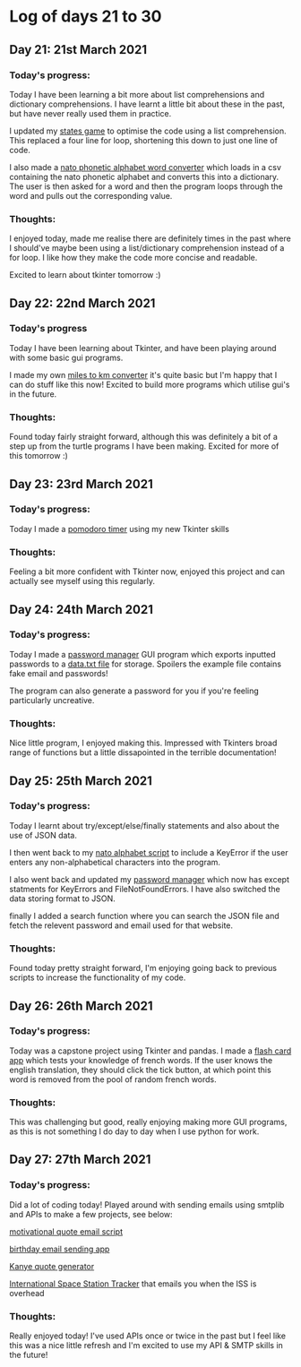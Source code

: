 # Log of days 21 to 30

## Day 21: 21st March 2021

### Today's progress:

Today I have been learning a bit more about list comprehensions and dictionary comprehensions. I have learnt a little bit about these in the past, but have never really used them in practice. 

I updated my [states game](https://github.com/blain1995/100DaysOfCode/blob/main/scripts/days21to30/day21/states_updated/main.py) to optimise the code using a list comprehension. This replaced a four line for loop, shortening this down to just one line of code.

I also made a [nato phonetic alphabet word converter](https://github.com/blain1995/100DaysOfCode/blob/main/scripts/days21to30/day21/nato_alphabet/main.py) which loads in a csv containing the nato phonetic alphabet and converts this into a dictionary. The user is then asked for a word and then the program loops through the word and pulls out the corresponding value.

### Thoughts:

I enjoyed today, made me realise there are definitely times in the past where I should've maybe been using a list/dictionary comprehension instead of a for loop. I like how they make the code more concise and readable.

Excited to learn about tkinter tomorrow :)

## Day 22: 22nd March 2021

### Today's progress

Today I have been learning about Tkinter, and have been playing around with some basic gui programs.

I made my own [miles to km converter](https://github.com/blain1995/100DaysOfCode/blob/main/scripts/days21to30/day22/day22_miles_to_km.py) it's quite basic but I'm happy that I can do stuff like this now! Excited to build more programs which utilise gui's in the future.

### Thoughts:

Found today fairly straight forward, although this was definitely a bit of a step up from the turtle programs I have been making. Excited for more of this tomorrow :)

## Day 23: 23rd March 2021

### Today's progress:

Today I made a [pomodoro timer](https://github.com/blain1995/100DaysOfCode/blob/main/scripts/days21to30/day23/day23_pomodoro.py) using my new Tkinter skills

### Thoughts:

Feeling a bit more confident with Tkinter now, enjoyed this project and can actually see myself using this regularly.

## Day 24: 24th March 2021

### Today's progress:

Today I made a [password manager](https://github.com/blain1995/100DaysOfCode/blob/main/scripts/days21to30/day24/day24_password_manager.py) GUI program which exports inputted passwords to a [data.txt file](https://github.com/blain1995/100DaysOfCode/blob/main/scripts/days21to30/day24/data.txt) for storage. Spoilers the example file contains fake email and passwords!

The program can also generate a password for you if you're feeling particularly uncreative.

### Thoughts:

Nice little program, I enjoyed making this. Impressed with Tkinters broad range of functions but a little dissapointed in the terrible documentation!

## Day 25: 25th March 2021

### Today's progress:

Today I learnt about try/except/else/finally statements and also about the use of JSON data. 

I then went back to my [nato alphabet script](https://github.com/blain1995/100DaysOfCode/blob/main/scripts/days21to30/day25/nato/main.py) to include a KeyError if the user enters any non-alphabetical characters into the program.

I also went back and updated my [password manager](https://github.com/blain1995/100DaysOfCode/blob/main/scripts/days21to30/day25/pass_manager/day25_password_manager.py) which now has except statments for KeyErrors and FileNotFoundErrors. I have also switched the data storing format to JSON. 

finally I added a search function where you can search the JSON file and fetch the relevent password and email used for that website.

### Thoughts:

Found today pretty straight forward, I'm enjoying going back to previous scripts to increase the functionality of my code.

## Day 26: 26th March 2021

### Today's progress:

Today was a capstone project using Tkinter and pandas. I made a [flash card app](https://github.com/blain1995/100DaysOfCode/blob/main/scripts/days21to30/day26/main.py) which tests your knowledge of french words. If the user knows the english translation, they should click the tick button, at which point this word is removed from the pool of random french words.

### Thoughts:

This was challenging but good, really enjoying making more GUI programs, as this is not something I do day to day when I use python for work.

## Day 27: 27th March 2021

### Today's progress:

Did a lot of coding today! Played around with sending emails using smtplib and APIs to make a few projects, see below:

[motivational quote email script](https://github.com/blain1995/100DaysOfCode/blob/main/scripts/days21to30/day27/motivation/day27_motivation.py)

[birthday email sending app](https://github.com/blain1995/100DaysOfCode/blob/main/scripts/days21to30/day27/birthday/main.py)

[Kanye quote generator](https://github.com/blain1995/100DaysOfCode/blob/main/scripts/days21to30/day27/Kanye_quotes/main.py)

[International Space Station Tracker](https://github.com/blain1995/100DaysOfCode/blob/main/scripts/days21to30/day27/ISS/day27_ISS_tracker.py) that emails you when the ISS is overhead

### Thoughts:

Really enjoyed today! I've used APIs once or twice in the past but I feel like this was a nice little refresh and I'm excited to use my API & SMTP skills in the future!




